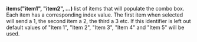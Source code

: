 **items("item1", "item2", ...)** list of items that will populate the combo box. Each item has a corresponding index value. The first item when selected will send a 1, the second item a 2, the third a 3 etc. If this identifier is left out default values of "Item 1", "Item  2", "Item  3", "Item 4" and "Item 5" will be used.  
